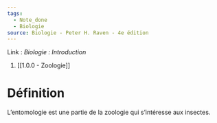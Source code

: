```yaml
---
tags:
  - Note_done
  - Biologie
source: Biologie - Peter H. Raven - 4e édition
---
```


Link :
_Biologie : Introduction_
1. [[1.0.0 - Zoologie]]

# Définition
L’entomologie est une partie de la zoologie qui s’intéresse aux insectes. 